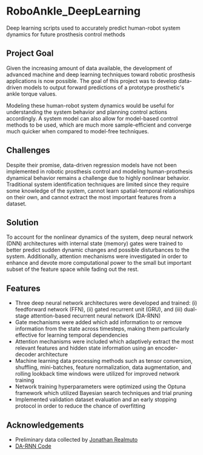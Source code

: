 
# RoboAnkle_DeepLearning
Deep learning scripts used to accurately predict human-robot system dynamics for future prosthesis control methods

## Project Goal
Given the increasing amount of data available, the development of advanced machine and deep learning techniques toward robotic prosthesis applications is now possible. The goal of this project was to develop data-driven models to output forward predictions of a prototype prosthetic's ankle torque values.

Modeling these human-robot system dynamics would be useful for understanding the system behavior and planning control actions accordingly. A system model can also allow for model-based control methods to be used, which are much more sample-efficient and converge much quicker when compared to model-free techniques.

## Challenges
Despite their promise, data-driven regression models have not been implemented in robotic prosthesis control and modeling human-prosthesis dynamical behavior remains a challenge due to highly nonlinear behavior. Traditional system identification techniques are limited since they require some knowledge of the system, cannot learn spatial-temporal relationships on their own, and cannot extract the most important features from a dataset.

## Solution
To account for the nonlinear dynamics of the system, deep neural network (DNN) architectures with internal state (memory) gates were trained to better predict sudden dynamic changes and possible disturbances to the system. Additionally, attention mechanisms were investigated in order to enhance and devote more computational power to the small but important subset of the feature space while fading out the rest.


## Features

- Three deep neural network architectures were developed and trained: (i) feedforward network (FFN), (ii) gated recurrent unit (GRU), and (iii) dual-stage attention-based recurrent neural network (DA-RNN)
- Gate mechanisms were added which add information to or remove information from the state across timesteps, making them particularly effective for learning temporal dependencies
- Attention mechanisms were included which adaptively extract the most relevant features and hidden state information using an encoder-decoder architecture
- Machine learning data processing methods such as tensor conversion, shuffling, mini-batches, feature normalization, data augmentation, and rolling lookback time windows were utilized for improved network training
- Network training hyperparameters were optimized using the Optuna framework which utilized Bayesian search techniques and trial pruning
- Implemented validation dataset evaluation and an early stopping protocol in order to reduce the chance of overfitting

  
## Acknowledgements

 - Preliminary data collected by [Jonathan Realmuto](https://github.com/jonreal)
 - [DA-RNN Code](https://github.com/Seanny123/da-rnn)
